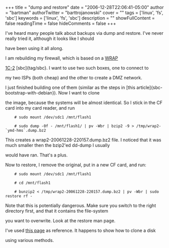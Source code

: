 +++
title = "dump and restore"
date = "2006-12-28T22:06:41-05:00"
author = "bartman"
authorTwitter = "barttrojanowski"
cover = ""
tags = ['linux', 'fs', 'sbc']
keywords = ['linux', 'fs', 'sbc']
description = ""
showFullContent = false
readingTime = false
hideComments = false
+++

I've heard many people talk about backups via dump and restore.  I've never really tried it, although it looks like I should

have been using it all along.



I am rebuilding my firewall, which is based on a [WRAP](http://www.pcengines.ch/wrap.htm) 

[1C-2](http://www.pcengines.ch/pic/wrap1c2.jpg) [sbc]{tag/sbc}.  I want to use two such boxes, one to connect to 

my two ISPs (both cheap) and the other to create a DMZ network.



I just finished building one of them (similar as the steps in [this article]{sbc-bootstrap-with-debian}).  Now I want to clone 

the image, because the systems will be almost identical. So I stick in the CF card into my card reader, and run



        # sudo mount /dev/sdc1 /mnt/flash1

        # sudo dump -0f - /mnt/flash1/ | pv -Wbr | bzip2 -9 > /tmp/wrap2-`ymd-hms`.dump.bz2



This creates a wrap2-20061228-220157.dump.bz2 file.  I noticed that it was much smaller then the bzip2'ed dd-dump I usually 

would have ran.  That's a plus.



Now to restore, I remove the original, put in a new CF card, and run:



        # sudo mount /dev/sdc1 /mnt/flash1

        # cd /mnt/flash1

        # bunzip2 < /tmp/wrap2-20061228-220157.dump.bz2 | pv -Wbr | sudo restore rf -



Note that this is potentially dangerous.  Make sure you switch to the right directory first, and that it contains the file-system

you want to overwrite.  Look at the restore man page.



I've used [this page](http://wiki.grml.org/doku.php?id=cloning) as reference.  It happens to show how to clone a disk 

using various methods.
